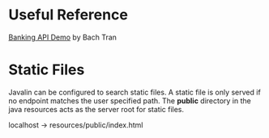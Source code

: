 # Useful Reference

[Banking API Demo](https://github.com/bach-tran/banking-api-demo)
by Bach Tran

# Static Files

Javalin can be configured to search static files.
A static file is only served if no endpoint matches
the user specified path. The **public** directory
in the java resources acts as the server root for static files.

localhost -> resources/public/index.html